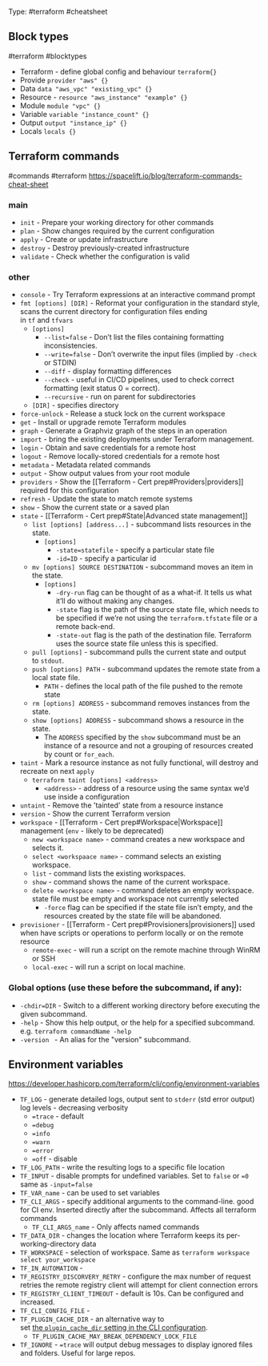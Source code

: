 Type: #terraform #cheatsheet 
## Block types
#terraform #blocktypes
- Terraform - define global config and behaviour
`terraform{}`
- Provide
`provider "aws" {}`
- Data
`data "aws_vpc" "existing_vpc" {}`
- Resource -
`resource "aws_instance" "example" {}`
- Module
`module "vpc" {}`
- Variable
`variable "instance_count" {}`
- Output
`output "instance_ip" {}`
- Locals
`locals {}`


## Terraform commands
#commands #terraform
https://spacelift.io/blog/terraform-commands-cheat-sheet

### main
- `init` - Prepare your working directory for other commands
- `plan` - Show changes required by the current configuration
- `apply` - Create or update infrastructure
- `destroy` - Destroy previously-created infrastructure
- `validate` - Check whether the configuration is valid

### other
- `console` - Try Terraform expressions at an interactive command prompt
- `fmt [options] [DIR]` - Reformat your configuration in the standard style, scans the current directory for configuration files ending in `tf` and `tfvars`
	- `[options]` 
		- `--list=false` - Don’t list the files containing formatting inconsistencies.
		- `--write=false` - Don’t overwrite the input files (implied by `-check` or STDIN)
		- `--diff` - display formatting differences
		- `--check` - useful in CI/CD pipelines, used to check correct formatting (exit status 0 = correct).
		- `--recursive` - run on parent for subdirectories
	- `[DIR]` - specifies directory 
- `force-unlock` - Release a stuck lock on the current workspace
- `get` - Install or upgrade remote Terraform modules
- `graph` - Generate a Graphviz graph of the steps in an operation
- `import` - bring the existing deployments under Terraform management.
- `login` - Obtain and save credentials for a remote host
- `logout` - Remove locally-stored credentials for a remote host
- `metadata` - Metadata related commands
- `output` - Show output values from your root module
- `providers` - Show the [[Terraform - Cert prep#Providers|providers]] required for this configuration
- `refresh` - Update the state to match remote systems
- `show` - Show the current state or a saved plan
- `state` - [[Terraform - Cert prep#State|Advanced state management]]
	- `list [options] [address...]` - subcommand lists resources in the state.
		- `[options]` 
			- `-state=statefile` - specify a particular state file
			- `-id=ID` - specify a particular id
	- `mv [options] SOURCE DESTINATION` - subcommand moves an item in the state. 
		- `[options]`
			- `-dry-run` flag can be thought of as a what-if. It tells us what it’ll do without making any changes.
			- `-state` flag is the path of the source state file, which needs to be specified if we’re not using the `terraform.tfstate` file or a remote back-end.
			- `-state-out` flag is the path of the destination file. Terraform uses the source state file unless this is specified.
	- `pull [options]` - subcommand pulls the current state and output to `stdout`.
	- `push [options] PATH` - subcommand updates the remote state from a local state file.
		- `PATH` - defines the local path of the file pushed to the remote state
	- `rm [options] ADDRESS` - subcommand removes instances from the state.
	- `show [options] ADDRESS` - subcommand shows a resource in the state.
		- The `ADDRESS` specified by the `show` subcommand must be an instance of a resource and not a grouping of resources created by count or `for_each`.
- `taint` - Mark a resource instance as not fully functional, will destroy and recreate on next `apply`
	- `terraform taint [options] <address>`
		- `<address>` - address of a resource using the same syntax we’d use inside a configuration
- `untaint` - Remove the 'tainted' state from a resource instance
- `version` - Show the current Terraform version
- `workspace` - [[Terraform - Cert prep#Workspace|Workspace]] management (`env` - likely to be deprecated)
	- `new <workspace name>` - command creates a new workspace and selects it. 
	- `select <workspaace name>` - command selects an existing workspace.
	- `list` - command lists the existing workspaces.
	- `show` - command shows the name of the current workspace.
	- `delete <workspace name>` - command deletes an empty workspace. state file must be empty and workspace not currently selected
		- `-force` flag can be specified if the state file isn’t empty, and the resources created by the state file will be abandoned.
- `provisioner` - [[Terraform - Cert prep#Provisioners|provisioners]] used when have scripts or operations to perform locally or on the remote resource
	- `remote-exec` - will run a script on the remote machine through WinRM or SSH
	- `local-exec` - will run a script on local machine.

### Global options (use these before the subcommand, if any):
- `-chdir=DIR` - Switch to a different working directory before executing the given subcommand.
- `-help` - Show this help output, or the help for a specified subcommand. e.g. `terraform commandName -help`
- `-version ` - An alias for the "version" subcommand.


## Environment variables
https://developer.hashicorp.com/terraform/cli/config/environment-variables
- `TF_LOG` - generate detailed logs, output sent to `stderr` (std error output)
	log levels - decreasing verbosity
	- `=trace` - default
	- `=debug`
	- `=info`
	- `=warn`
	- `=error`
	- `=off` - disable
- `TF_LOG_PATH` - write the resulting logs to a specific file location
- `TF_INPUT` - disable prompts for undefined variables. Set to `false` or `=0` same as `-input=false` 
- `TF_VAR_name` - can be used to set variables
- `TF_CLI_ARGS` - specify additional arguments to the command-line. good for CI env. Inserted directly after the subcommand. Affects all terraform commands
	- `TF_CLI_ARGS_name` - Only affects named commands
- `TF_DATA_DIR` - changes the location where Terraform keeps its per-working-directory data
- `TF_WORKSPACE` - selection of workspace. Same as `terraform workspace select your_workspace`
- `TF_IN_AUTOMATION` - 
- `TF_REGISTRY_DISCORVERY_RETRY` - configure the max number of request retries the remote registry client will attempt for client connection errors
- `TF_REGISTRY_CLIENT_TIMEOUT` - default is 10s. Can be configured and increased.
- `TF_CLI_CONFIG_FILE` - 
- `TF_PLUGIN_CACHE_DIR` - an alternative way to set [the `plugin_cache_dir` setting in the CLI configuration](https://developer.hashicorp.com/terraform/cli/config/config-file#provider-plugin-cache).
	- `TF_PLUGIN_CACHE_MAY_BREAK_DEPENDENCY_LOCK_FILE`
- `TF_IGNORE` - `=trace` will output debug messages to display ignored files and folders. Useful for large repos.

